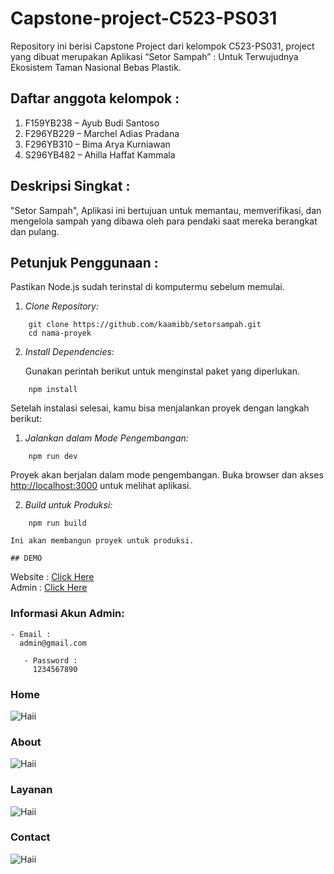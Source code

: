 # Capstone-project-C523-PS031
Repository ini berisi Capstone Project dari kelompok C523-PS031, project yang dibuat merupakan Aplikasi “Setor Sampah” : Untuk Terwujudnya Ekosistem   Taman Nasional Bebas Plastik.
## Daftar anggota kelompok :
1. F159YB238 – Ayub Budi Santoso
2. F296YB229 – Marchel Adias Pradana
3. F296YB310 – Bima Arya Kurniawan
4. S296YB482 – Ahilla Haffat Kammala
## Deskripsi Singkat :
"Setor Sampah", Aplikasi ini bertujuan untuk memantau, memverifikasi, dan mengelola sampah yang dibawa oleh para pendaki saat mereka berangkat dan pulang.
## Petunjuk Penggunaan :
   Pastikan Node.js sudah terinstal di komputermu sebelum memulai.

1. *Clone Repository:*
```
    git clone https://github.com/kaamibb/setorsampah.git
    cd nama-proyek
```

2. *Install Dependencies:*

    Gunakan perintah berikut untuk menginstal paket yang diperlukan.

```
    npm install
```
Setelah instalasi selesai, kamu bisa menjalankan proyek dengan langkah berikut:

   1. *Jalankan dalam Mode Pengembangan:*

```
    npm run dev
```

   Proyek akan berjalan dalam mode pengembangan. Buka browser dan akses [http://localhost:3000](http://localhost:3000) untuk melihat aplikasi.

   2. *Build untuk Produksi:*

```
    npm run build
```

    Ini akan membangun proyek untuk produksi.

    ## DEMO 
 
   Website : [Click Here](https://setorsampah.vercel.app/) <br>
   Admin : [Click Here](https://setorsampah.vercel.app/login)

   ### Informasi Akun Admin:
   ```
   - Email :
     admin@gmail.com
```
```
   - Password :
     1234567890
```

### Home
![Haii](https://github.com/kaamibb/setorsampah/blob/main/public/home.jpg)
### About
![Haii](https://github.com/kaamibb/setorsampah/blob/main/public/about.jpg)
### Layanan
![Haii](https://github.com/kaamibb/setorsampah/blob/main/public/layanan.jpg)
### Contact
![Haii](https://github.com/kaamibb/setorsampah/blob/main/public/kontak.jpg)
